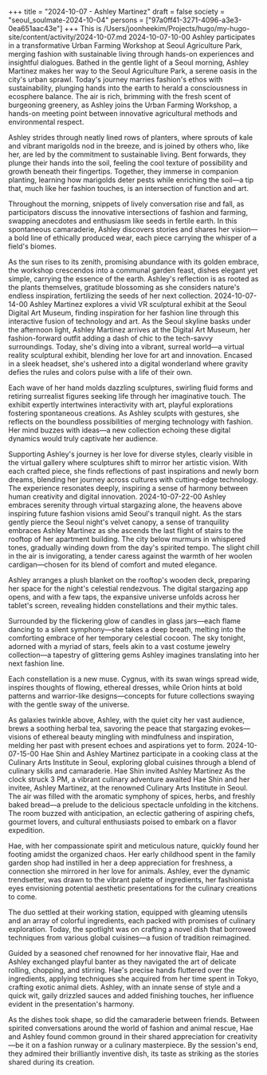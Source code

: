 +++
title = "2024-10-07 - Ashley Martinez"
draft = false
society = "seoul_soulmate-2024-10-04"
persons = ["97a0ff41-3271-4096-a3e3-0ea651aac43e"]
+++
This is /Users/joonheekim/Projects/hugo/my-hugo-site/content/activity/2024-10-07.md
2024-10-07-10-00
Ashley participates in a transformative Urban Farming Workshop at Seoul Agriculture Park, merging fashion with sustainable living through hands-on experiences and insightful dialogues.
Bathed in the gentle light of a Seoul morning, Ashley Martinez makes her way to the Seoul Agriculture Park, a serene oasis in the city's urban sprawl. Today's journey marries fashion's ethos with sustainability, plunging hands into the earth to herald a consciousness in ecosphere balance. The air is rich, brimming with the fresh scent of burgeoning greenery, as Ashley joins the Urban Farming Workshop, a hands-on meeting point between innovative agricultural methods and environmental respect. 

Ashley strides through neatly lined rows of planters, where sprouts of kale and vibrant marigolds nod in the breeze, and is joined by others who, like her, are led by the commitment to sustainable living. Bent forwards, they plunge their hands into the soil, feeling the cool texture of possibility and growth beneath their fingertips. Together, they immerse in companion planting, learning how marigolds deter pests while enriching the soil—a tip that, much like her fashion touches, is an intersection of function and art. 

Throughout the morning, snippets of lively conversation rise and fall, as participators discuss the innovative intersections of fashion and farming, swapping anecdotes and enthusiasm like seeds in fertile earth. In this spontaneous camaraderie, Ashley discovers stories and shares her vision—a bold line of ethically produced wear, each piece carrying the whisper of a field's biomes.

As the sun rises to its zenith, promising abundance with its golden embrace, the workshop crescendos into a communal garden feast, dishes elegant yet simple, carrying the essence of the earth. Ashley's reflection is as rooted as the plants themselves, gratitude blossoming as she considers nature's endless inspiration, fertilizing the seeds of her next collection.
2024-10-07-14-00
Ashley Martinez explores a vivid VR sculptural exhibit at the Seoul Digital Art Museum, finding inspiration for her fashion line through this interactive fusion of technology and art.
As the Seoul skyline basks under the afternoon light, Ashley Martinez arrives at the Digital Art Museum, her fashion-forward outfit adding a dash of chic to the tech-savvy surroundings. Today, she's diving into a vibrant, surreal world—a virtual reality sculptural exhibit, blending her love for art and innovation. Encased in a sleek headset, she's ushered into a digital wonderland where gravity defies the rules and colors pulse with a life of their own. 

Each wave of her hand molds dazzling sculptures, swirling fluid forms and retiring surrealist figures seeking life through her imaginative touch. The exhibit expertly intertwines interactivity with art, playful explorations fostering spontaneous creations. As Ashley sculpts with gestures, she reflects on the boundless possibilities of merging technology with fashion. Her mind buzzes with ideas—a new collection echoing these digital dynamics would truly captivate her audience.

Supporting Ashley's journey is her love for diverse styles, clearly visible in the virtual gallery where sculptures shift to mirror her artistic vision. With each crafted piece, she finds reflections of past inspirations and newly born dreams, blending her journey across cultures with cutting-edge technology. The experience resonates deeply, inspiring a sense of harmony between human creativity and digital innovation.
2024-10-07-22-00
Ashley embraces serenity through virtual stargazing alone, the heavens above inspiring future fashion visions amid Seoul's tranquil night.
As the stars gently pierce the Seoul night's velvet canopy, a sense of tranquility embraces Ashley Martinez as she ascends the last flight of stairs to the rooftop of her apartment building. The city below murmurs in whispered tones, gradually winding down from the day's spirited tempo. The slight chill in the air is invigorating, a tender caress against the warmth of her woolen cardigan—chosen for its blend of comfort and muted elegance.

Ashley arranges a plush blanket on the rooftop's wooden deck, preparing her space for the night's celestial rendezvous. The digital stargazing app opens, and with a few taps, the expansive universe unfolds across her tablet's screen, revealing hidden constellations and their mythic tales.

Surrounded by the flickering glow of candles in glass jars—each flame dancing to a silent symphony—she takes a deep breath, melting into the comforting embrace of her temporary celestial cocoon. The sky tonight, adorned with a myriad of stars, feels akin to a vast costume jewelry collection—a tapestry of glittering gems Ashley imagines translating into her next fashion line.

Each constellation is a new muse. Cygnus, with its swan wings spread wide, inspires thoughts of flowing, ethereal dresses, while Orion hints at bold patterns and warrior-like designs—concepts for future collections swaying with the gentle sway of the universe.

As galaxies twinkle above, Ashley, with the quiet city her vast audience, brews a soothing herbal tea, savoring the peace that stargazing evokes—visions of ethereal beauty mingling with mindfulness and inspiration, melding her past with present echoes and aspirations yet to form.
2024-10-07-15-00
Hae Shin and Ashley Martinez participate in a cooking class at the Culinary Arts Institute in Seoul, exploring global cuisines through a blend of culinary skills and camaraderie.
Hae Shin invited Ashley Martinez
As the clock struck 3 PM, a vibrant culinary adventure awaited Hae Shin and her invitee, Ashley Martinez, at the renowned Culinary Arts Institute in Seoul. The air was filled with the aromatic symphony of spices, herbs, and freshly baked bread—a prelude to the delicious spectacle unfolding in the kitchens. The room buzzed with anticipation, an eclectic gathering of aspiring chefs, gourmet lovers, and cultural enthusiasts poised to embark on a flavor expedition.

Hae, with her compassionate spirit and meticulous nature, quickly found her footing amidst the organized chaos. Her early childhood spent in the family garden shop had instilled in her a deep appreciation for freshness, a connection she mirrored in her love for animals. Ashley, ever the dynamic trendsetter, was drawn to the vibrant palette of ingredients, her fashionista eyes envisioning potential aesthetic presentations for the culinary creations to come.

The duo settled at their working station, equipped with gleaming utensils and an array of colorful ingredients, each packed with promises of culinary exploration. Today, the spotlight was on crafting a novel dish that borrowed techniques from various global cuisines—a fusion of tradition reimagined.

Guided by a seasoned chef renowned for her innovative flair, Hae and Ashley exchanged playful banter as they navigated the art of delicate rolling, chopping, and stirring. Hae's precise hands fluttered over the ingredients, applying techniques she acquired from her time spent in Tokyo, crafting exotic animal diets. Ashley, with an innate sense of style and a quick wit, gaily drizzled sauces and added finishing touches, her influence evident in the presentation's harmony.

As the dishes took shape, so did the camaraderie between friends. Between spirited conversations around the world of fashion and animal rescue, Hae and Ashley found common ground in their shared appreciation for creativity—be it on a fashion runway or a culinary masterpiece. By the session's end, they admired their brilliantly inventive dish, its taste as striking as the stories shared during its creation.
